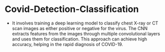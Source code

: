 # Covid-Detection-Classification
- It involves training a deep learning model to classify chest X-ray or CT scan images as either positive or negative for the virus. The CNN extracts features from the images through multiple convolutional layers and uses them for classification. This approach can achieve high accuracy, helping in the rapid diagnosis of COVID-19.
